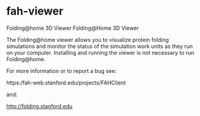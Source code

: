 fah-viewer
=========

Folding@home 3D Viewer
Folding@Home 3D Viewer

The Folding@home viewer allows you to visualize protein folding simulations
and monitor the status of the simulation work units as they run on your
computer.  Installing and running the viewer is not necessary to run
Folding@home.

For more information or to report a bug see:

  https:/fah-web.stanford.edu/projects/FAHClient

and:

  http://folding.stanford.edu
